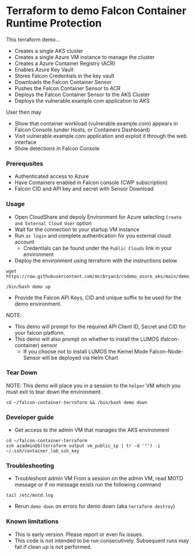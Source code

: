 # Terraform to demo Falcon Container Runtime Protection

This terraform demo...
 * Creates a single AKS cluster
 * Creates a single Azure VM instance to manage the cluster
 * Creates a Azure Container Registry (ACR)
 * Enables Azure Key Vault
 * Stores Falcon Credentials in the key vault
 * Downloads the Falcon Container Sensor
 * Pushes the Falcon Container Sensor to ACR
 * Deploys the Falcon Container Sensor to the AKS Cluster
 * Deploys the vulnerable.example.com application to AKS

User then may
 * Show that container workload (vulnerable.example.com) appears in Falcon Console (under Hosts, or Containers Dashboard)
 * Visit vulnerable.example.com application and exploit it through the web interface
 * Show detections in Falcon Console

### Prerequsites
 - Authenticated access to Azure
 - Have Containers enabled in Falcon console (CWP subscription)
 - Falcon CID and API key and secret with Sensor Download

### Usage

 - Open CloudShare and depoly Environment for Azure selecting `Create and External Cloud User` option
 - Wait for the connection to your startup VM instance
 - Run `az login` and complete authentication for you external cloud account
    - Credentials can be found under the `Public Clouds` link in your environment
 - Deploy the environment using terraform with the instructions below

```
wget https://raw.githubusercontent.com/mccbryan3/csdemo_azure_aks/main/demo
```
```
/bin/bash demo up
```

* Provide the Falcon API Keys, CID and unique suffix to be used for the demo environment.

NOTE:

* This demo will prompt for the required API Client ID, Secret and CID for your falcon platform.
* This demo will also prompt on whether to install the LUMOS (falcon-container) sensor
    * If you choose not to install LUMOS the Kernel Mode Falcon-Node-Sensor will be deployed via Helm Chart

### Tear Down

NOTE: This demo will place you in a session to the `helper` VM which you must exit to tear down the environment.

```
cd ~/falcon-container-terraform && /bin/bash demo down
```

### Developer guide

 - Get access to the admin VM that manages the AKS environment
```
cd ~/falcon-container-terraform
ssh azadmin@$(terraform output vm_public_ip | tr -d '"') -i ~/.ssh/container_lab_ssh_key
```

### Troubleshooting

- Troubleshoot admin VM
From a session on the admin VM, read MOTD message or if no message exists run the following command
```
tail /etc/motd.log
```
- Rerun `demo down` on errors for demo down (aka `terraform destroy`) 

### Known limitations

 - This is early version. Please report or even fix issues.
 - This code is not intended to be run consecutively. Subsequent runs may fail if clean up is not performed.
